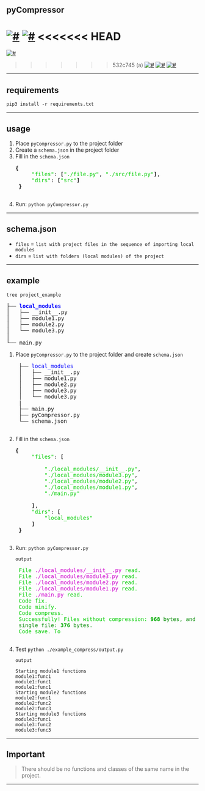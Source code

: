 
**pyCompressor**
---
[![#](https://img.shields.io/badge/zcxw-zelenka.guru-%232BAD72)](https://zelenka.guru/members/2977610/)
[![#](https://img.shields.io/badge/zcxw-telegram-%23259cd8)](https://zcxw_lolz.t.me/)
<<<<<<< HEAD
=======
[![#](https://img.shields.io/github/downloads/zcxw-code/pyCompressor/total)](https://github.com/zcxw-code/pyCompressor/releases)
>>>>>>> 532c745 (a)
[![#](https://img.shields.io/github/license/zcxw-code/pyCompressor)](https://github.com/zcxw-code/pyCompressor/blob/main/LICENSE)
[![#](https://img.shields.io/github/stars/zcxw-code/pyCompressor)](#)
[![#](https://img.shields.io/github/forks/zcxw-code/pyCompressor)](https://github.com/zcxw-code/pyCompressor/fork)
___

## requirements

`pip3 install -r requirements.txt`
___
## usage
1. Place `pyCompressor.py` to the project folder
2. Create a `schema.json` in the project folder
3. Fill in the `schema.json`
    <pre><b>{</b>
        <font color="#00CD00">&quot;files&quot;</font>: <b>[</b><font color="#00CD00">&quot;./file.py&quot;</font>, <font color="#00CD00">&quot;./src/file.py&quot;</font><b>]</b>,
        <font color="#00CD00">&quot;dirs&quot;</font>: <b>[</b><font color="#00CD00">&quot;src&quot;</font><b>]</b>
    <b>}</b>
    </pre>
4. Run: `python pyCompressor.py`
    
___
## schema.json

* `files` = `list with project files in the sequence of importing local modules`
* `dirs` = `list with folders (local modules) of the project`
___
## example

`tree project_example`

<pre>
├── <font color="#0000FF"><b>local_modules</b></font>
│   ├── __init__.py
│   ├── module1.py
│   ├── module2.py
│   └── module3.py
│
└── main.py
</pre>

1. Place `pyCompressor.py` to the project folder and create `schema.json`
    <pre>
    ├── <font color="#0000FF">local_modules</b></font>
    │   ├── __init__.py
    │   ├── module1.py
    │   ├── module2.py
    │   ├── module3.py
    │   └── module3.py
    |
    ├── main.py
    ├── pyCompressor.py
    └── schema.json
    </pre>
2. Fill in the `schema.json`
    <pre><b>{</b>
        <font color="#00CD00">&quot;files&quot;</font>: <b>[</b>
            
            <font color="#00CD00">&quot;./local_modules/__init__.py&quot;</font>,
            <font color="#00CD00">&quot;./local_modules/module3.py&quot;</font>,
            <font color="#00CD00">&quot;./local_modules/module2.py&quot;</font>,
            <font color="#00CD00">&quot;./local_modules/module1.py&quot;</font>,
            <font color="#00CD00">&quot;./main.py&quot;</font>  
            
        <b>]</b>,
        <font color="#00CD00">&quot;dirs&quot;</font>: <b>[</b>
            <font color="#00CD00">&quot;local_modules&quot;</font>
        <b>]</b>
    <b>}</b>
    </pre>

3. Run: `python pyCompressor.py`
 
    `output`

    <pre>
    <font color="#00CD00">File </font><font color="#CD00CD">./local_modules/__init__.py</font><font color="#00CD00"> read.</font>
    <font color="#00CD00">File </font><font color="#CD00CD">./local_modules/module3.py</font><font color="#00CD00"> read.</font>
    <font color="#00CD00">File </font><font color="#CD00CD">./local_modules/module2.py</font><font color="#00CD00"> read.</font>
    <font color="#00CD00">File </font><font color="#CD00CD">./local_modules/module1.py</font><font color="#00CD00"> read.</font>
    <font color="#00CD00">File </font><font color="#CD00CD">./main.py</font><font color="#00CD00"> read.</font>
    <font color="#00CD00">Code fix.</font>
    <font color="#00CD00">Code minify.</font>
    <font color="#00CD00">Code compress.</font>
    <font color="#00CD00">Successfully! Files without compression: </font><font color="#00AA00"><b>968</b></font><font color="#008900"> bytes, and files compressed into a </font>
    <font color="#008900">single file: </font><font color="#00AA00"><b>376</b></font><font color="#008900"> bytes.</font>
    <font color="#00CD00">Code save. To </font>
    </pre>
4. Test `python ./example_compress/output.py`

    `output`

    ```
    Starting module1 functions
    module1:func1
    module1:func1
    module1:func1
    Starting module2 functions
    module2:func1
    module2:func2
    module2:func3
    Starting module3 functions
    module3:func1
    module3:func2
    module3:func3
    ```
___

## Important

> There should be no functions and classes of the same name in the project.
___